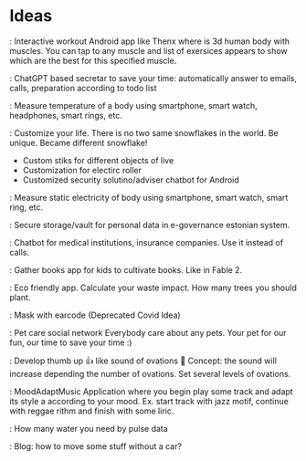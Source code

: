 # Ideas

: Interactive workout Android app like Thenx where is 3d human body with muscles. You can tap to any muscle and list of exersices appears to show which are the best for this specified muscle.

: ChatGPT based secretar to save your time: automatically answer to emails, calls, preparation according to todo list

: Measure temperature of a body using smartphone, smart watch, headphones, smart rings, etc.

: Customize your life.
There is no two same snowflakes in the world. Be unique. Became different snowflake!
- Custom stiks for different objects of live
- Customization for electirc roller
- Customized security solutino/adviser chatbot for Android

: Measure static electricity of body using smartphone, smart watch, smart ring, etc.

: Secure storage/vault for personal data in e-governance estonian system.

: Chatbot for medical institutions, insurance companies. Use it instead of calls.

: Gather books app for kids to cultivate books. Like in Fable 2.

: Eco friendly app. Calculate your waste impact. How many trees you should plant.

: Mask with earcode (Deprecated Covid Idea)

: Pet care social network
Everybody care about any pets. Your pet for our fun, our time to save your time :)

: Develop thumb up 👍 like sound of ovations 👏
Concept: the sound will increase depending the number of ovations.
Set several levels of ovations.

: MoodAdaptMusic
Application where you begin play some track and adapt its style a according to your mood.
Ex. start track with jazz motif, continue with reggae rithm and finish with some liric.

: How many water you need by pulse data

: Blog: how to move some stuff without a car?
